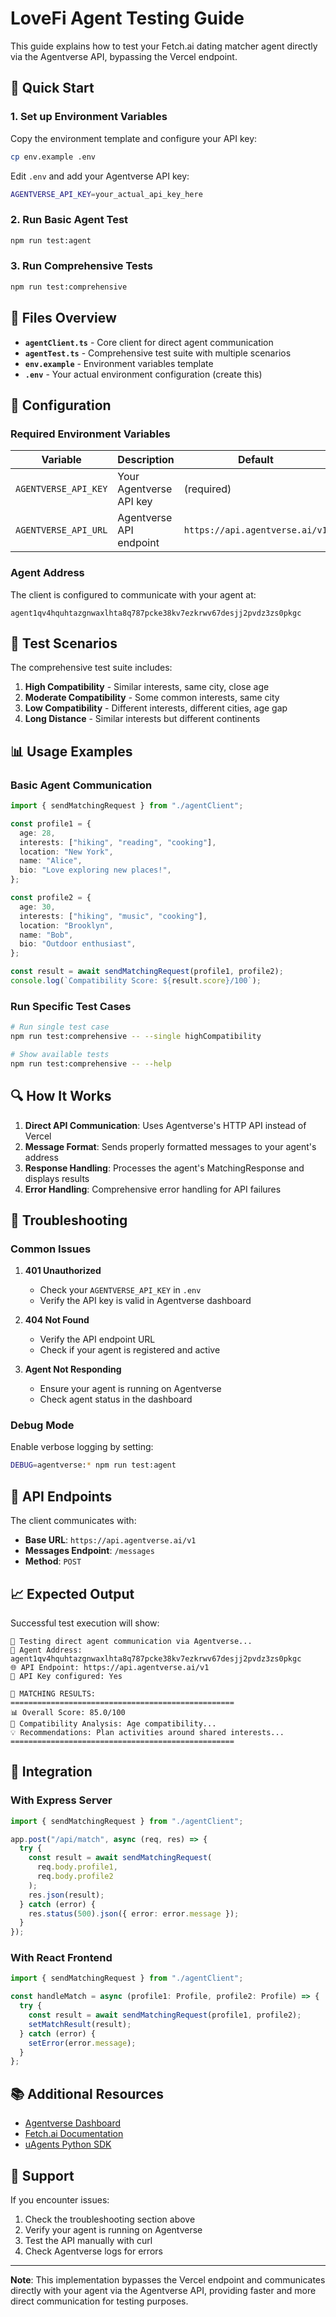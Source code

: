# LoveFi Agent Testing Guide

This guide explains how to test your Fetch.ai dating matcher agent directly via the Agentverse API, bypassing the Vercel endpoint.

## 🚀 Quick Start

### 1. Set up Environment Variables

Copy the environment template and configure your API key:

```bash
cp env.example .env
```

Edit `.env` and add your Agentverse API key:

```bash
AGENTVERSE_API_KEY=your_actual_api_key_here
```

### 2. Run Basic Agent Test

```bash
npm run test:agent
```

### 3. Run Comprehensive Tests

```bash
npm run test:comprehensive
```

## 📁 Files Overview

- **`agentClient.ts`** - Core client for direct agent communication
- **`agentTest.ts`** - Comprehensive test suite with multiple scenarios
- **`env.example`** - Environment variables template
- **`.env`** - Your actual environment configuration (create this)

## 🔧 Configuration

### Required Environment Variables

| Variable             | Description             | Default                        |
| -------------------- | ----------------------- | ------------------------------ |
| `AGENTVERSE_API_KEY` | Your Agentverse API key | (required)                     |
| `AGENTVERSE_API_URL` | Agentverse API endpoint | `https://api.agentverse.ai/v1` |

### Agent Address

The client is configured to communicate with your agent at:

```
agent1qv4hquhtazgnwaxlhta8q787pcke38kv7ezkrwv67desjj2pvdz3zs0pkgc
```

## 🧪 Test Scenarios

The comprehensive test suite includes:

1. **High Compatibility** - Similar interests, same city, close age
2. **Moderate Compatibility** - Some common interests, same city
3. **Low Compatibility** - Different interests, different cities, age gap
4. **Long Distance** - Similar interests but different continents

## 📊 Usage Examples

### Basic Agent Communication

```typescript
import { sendMatchingRequest } from "./agentClient";

const profile1 = {
  age: 28,
  interests: ["hiking", "reading", "cooking"],
  location: "New York",
  name: "Alice",
  bio: "Love exploring new places!",
};

const profile2 = {
  age: 30,
  interests: ["hiking", "music", "cooking"],
  location: "Brooklyn",
  name: "Bob",
  bio: "Outdoor enthusiast",
};

const result = await sendMatchingRequest(profile1, profile2);
console.log(`Compatibility Score: ${result.score}/100`);
```

### Run Specific Test Cases

```bash
# Run single test case
npm run test:comprehensive -- --single highCompatibility

# Show available tests
npm run test:comprehensive -- --help
```

## 🔍 How It Works

1. **Direct API Communication**: Uses Agentverse's HTTP API instead of Vercel
2. **Message Format**: Sends properly formatted messages to your agent's address
3. **Response Handling**: Processes the agent's MatchingResponse and displays results
4. **Error Handling**: Comprehensive error handling for API failures

## 🚨 Troubleshooting

### Common Issues

1. **401 Unauthorized**

   - Check your `AGENTVERSE_API_KEY` in `.env`
   - Verify the API key is valid in Agentverse dashboard

2. **404 Not Found**

   - Verify the API endpoint URL
   - Check if your agent is registered and active

3. **Agent Not Responding**
   - Ensure your agent is running on Agentverse
   - Check agent status in the dashboard

### Debug Mode

Enable verbose logging by setting:

```bash
DEBUG=agentverse:* npm run test:agent
```

## 🔗 API Endpoints

The client communicates with:

- **Base URL**: `https://api.agentverse.ai/v1`
- **Messages Endpoint**: `/messages`
- **Method**: `POST`

## 📈 Expected Output

Successful test execution will show:

```
🚀 Testing direct agent communication via Agentverse...
📍 Agent Address: agent1qv4hquhtazgnwaxlhta8q787pcke38kv7ezkrwv67desjj2pvdz3zs0pkgc
🌐 API Endpoint: https://api.agentverse.ai/v1
🔑 API Key configured: Yes

🎯 MATCHING RESULTS:
==================================================
📊 Overall Score: 85.0/100
💬 Compatibility Analysis: Age compatibility...
💡 Recommendations: Plan activities around shared interests...
==================================================
```

## 🔄 Integration

### With Express Server

```typescript
import { sendMatchingRequest } from "./agentClient";

app.post("/api/match", async (req, res) => {
  try {
    const result = await sendMatchingRequest(
      req.body.profile1,
      req.body.profile2
    );
    res.json(result);
  } catch (error) {
    res.status(500).json({ error: error.message });
  }
});
```

### With React Frontend

```typescript
import { sendMatchingRequest } from "./agentClient";

const handleMatch = async (profile1: Profile, profile2: Profile) => {
  try {
    const result = await sendMatchingRequest(profile1, profile2);
    setMatchResult(result);
  } catch (error) {
    setError(error.message);
  }
};
```

## 📚 Additional Resources

- [Agentverse Dashboard](https://agentverse.ai)
- [Fetch.ai Documentation](https://docs.fetch.ai)
- [uAgents Python SDK](https://github.com/fetchai/uAgents)

## 🤝 Support

If you encounter issues:

1. Check the troubleshooting section above
2. Verify your agent is running on Agentverse
3. Test the API manually with curl
4. Check Agentverse logs for errors

---

**Note**: This implementation bypasses the Vercel endpoint and communicates directly with your agent via the Agentverse API, providing faster and more direct communication for testing purposes.
